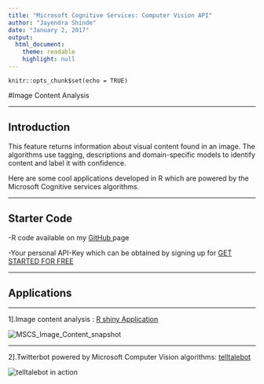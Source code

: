 ```yaml
---
title: "Microsoft Cognitive Services: Computer Vision API"
author: "Jayendra Shinde"
date: "January 2, 2017"
output:
  html_document:
    theme: readable
    highlight: null
---
```


```{r setup, include=FALSE}
knitr::opts_chunk$set(echo = TRUE)
```

#Image Content Analysis

***
## Introduction

This feature returns information about visual content found in an image. The algorithms use tagging, descriptions and domain-specific models to identify content and label it with confidence.

Here are some cool applications developed in R which are powered by the Microsoft Cognitive services algorithms.

***

## Starter Code
-R code available on my [GitHub ](https://github.com/jayendrashinde91/mscs_image_content) page

-Your personal API-Key which can be obtained by signing up for [GET STARTED FOR FREE](https://www.microsoft.com/cognitive-services/en-us/sign-up/)


***

## Applications
***
1].Image content analysis :
[R shiny Application ](https://jayendrashinde91.shinyapps.io/mscs_image_content/)

![MSCS_Image_Content_snapshot](/home/jayendra/iProjects/Personal_Projects/mscs_image_content/images/mscs_image_content.png)

***


2].Twitterbot powered by Microsoft Computer Vision algorithms:
[telltalebot ](http://telltalebot.herokuapp.com/)



![telltalebot in action](/home/jayendra/iProjects/Personal_Projects/mscs_image_content/images/telltalebot_action.png)



